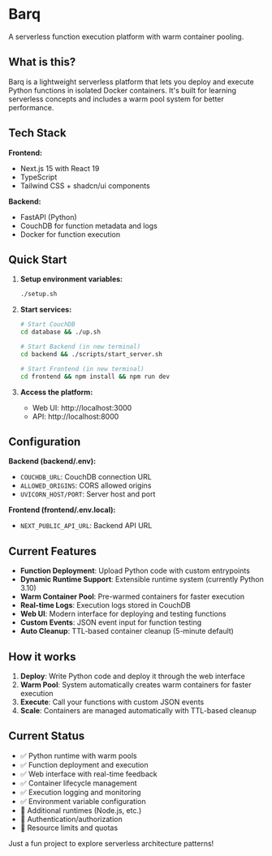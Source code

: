 # Barq

A serverless function execution platform with warm container pooling.

## What is this?

Barq is a lightweight serverless platform that lets you deploy and execute Python functions in isolated Docker containers. It's built for learning serverless concepts and includes a warm pool system for better performance.

## Tech Stack

**Frontend:**
- Next.js 15 with React 19
- TypeScript
- Tailwind CSS + shadcn/ui components

**Backend:**
- FastAPI (Python)
- CouchDB for function metadata and logs
- Docker for function execution

## Quick Start

1. **Setup environment variables:**
   ```bash
   ./setup.sh
   ```

2. **Start services:**
   ```bash
   # Start CouchDB
   cd database && ./up.sh
   
   # Start Backend (in new terminal)
   cd backend && ./scripts/start_server.sh
   
   # Start Frontend (in new terminal)
   cd frontend && npm install && npm run dev
   ```

3. **Access the platform:**
   - Web UI: http://localhost:3000
   - API: http://localhost:8000

## Configuration

**Backend (backend/.env):**
- `COUCHDB_URL`: CouchDB connection URL
- `ALLOWED_ORIGINS`: CORS allowed origins
- `UVICORN_HOST/PORT`: Server host and port

**Frontend (frontend/.env.local):**
- `NEXT_PUBLIC_API_URL`: Backend API URL

## Current Features

- **Function Deployment**: Upload Python code with custom entrypoints
- **Dynamic Runtime Support**: Extensible runtime system (currently Python 3.10)
- **Warm Container Pool**: Pre-warmed containers for faster execution
- **Real-time Logs**: Execution logs stored in CouchDB
- **Web UI**: Modern interface for deploying and testing functions
- **Custom Events**: JSON event input for function testing
- **Auto Cleanup**: TTL-based container cleanup (5-minute default)

## How it works

1. **Deploy**: Write Python code and deploy it through the web interface
2. **Warm Pool**: System automatically creates warm containers for faster execution
3. **Execute**: Call your functions with custom JSON events
4. **Scale**: Containers are managed automatically with TTL-based cleanup

## Current Status

- ✅ Python runtime with warm pools
- ✅ Function deployment and execution
- ✅ Web interface with real-time feedback
- ✅ Container lifecycle management
- ✅ Execution logging and monitoring
- ✅ Environment variable configuration
- 🚧 Additional runtimes (Node.js, etc.)
- 🚧 Authentication/authorization
- 🚧 Resource limits and quotas

Just a fun project to explore serverless architecture patterns!
